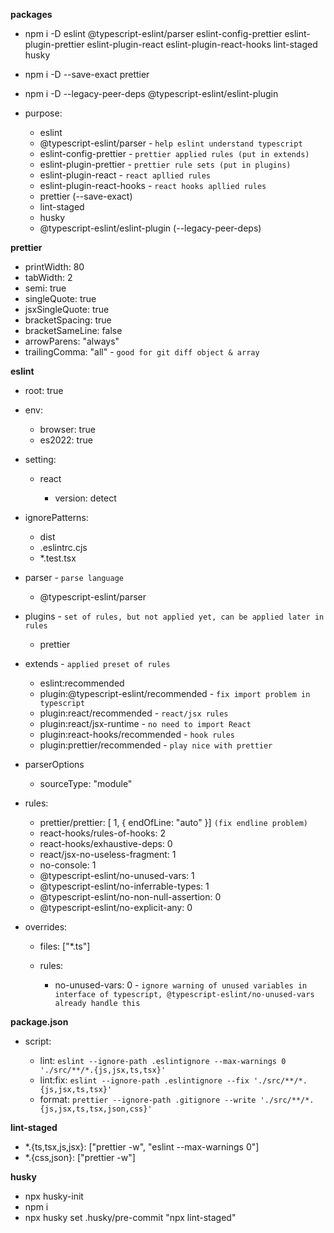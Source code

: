 **packages**

- npm i -D eslint @typescript-eslint/parser eslint-config-prettier eslint-plugin-prettier eslint-plugin-react eslint-plugin-react-hooks lint-staged husky

- npm i -D --save-exact prettier

- npm i -D --legacy-peer-deps @typescript-eslint/eslint-plugin

- purpose:
  - eslint
  - @typescript-eslint/parser - `help eslint understand typescript`
  - eslint-config-prettier - `prettier applied rules (put in extends)`
  - eslint-plugin-prettier - `prettier rule sets (put in plugins)`
  - eslint-plugin-react - `react apllied rules`
  - eslint-plugin-react-hooks - `react hooks apllied rules`
  - prettier (--save-exact)
  - lint-staged
  - husky
  - @typescript-eslint/eslint-plugin (--legacy-peer-deps)

**prettier**

- printWidth: 80
- tabWidth: 2
- semi: true
- singleQuote: true
- jsxSingleQuote: true
- bracketSpacing: true
- bracketSameLine: false
- arrowParens: "always"
- trailingComma: "all" - `good for git diff object & array`

**eslint**

- root: true
- env:

  - browser: true
  - es2022: true

- setting:

  - react

    - version: detect

- ignorePatterns:

  - dist
  - .eslintrc.cjs
  - \*.test.tsx

- parser - `parse language`

  - @typescript-eslint/parser

- plugins - `set of rules, but not applied yet, can be applied later in rules`

  - prettier

- extends - `applied preset of rules`

  - eslint:recommended
  - plugin:@typescript-eslint/recommended - `fix import problem in typescript`
  - plugin:react/recommended - `react/jsx rules`
  - plugin:react/jsx-runtime - `no need to import React`
  - plugin:react-hooks/recommended - `hook rules`
  - plugin:prettier/recommended - `play nice with prettier`

- parserOptions

  - sourceType: "module"

- rules:

  - prettier/prettier: [ 1, { endOfLine: "auto" }] `(fix endline problem)`
  - react-hooks/rules-of-hooks: 2
  - react-hooks/exhaustive-deps: 0
  - react/jsx-no-useless-fragment: 1
  - no-console: 1
  - @typescript-eslint/no-unused-vars: 1
  - @typescript-eslint/no-inferrable-types: 1
  - @typescript-eslint/no-non-null-assertion: 0
  - @typescript-eslint/no-explicit-any: 0

- overrides:

  - files: ["*.ts"]

  - rules:

    - no-unused-vars: 0 - `ignore warning of unused variables in interface of typescript, @typescript-eslint/no-unused-vars already handle this `

**package.json**

- script:

  - lint: `eslint --ignore-path .eslintignore --max-warnings 0 './src/**/*.{js,jsx,ts,tsx}'`
  - lint:fix: `eslint --ignore-path .eslintignore --fix './src/**/*.{js,jsx,ts,tsx}'`
  - format: `prettier --ignore-path .gitignore --write './src/**/*.{js,jsx,ts,tsx,json,css}'`

**lint-staged**

- \*.{ts,tsx,js,jsx}: ["prettier -w", "eslint --max-warnings 0"]
- \*.{css,json}: ["prettier -w"]

**husky**

- npx husky-init
- npm i
- npx husky set .husky/pre-commit "npx lint-staged"
